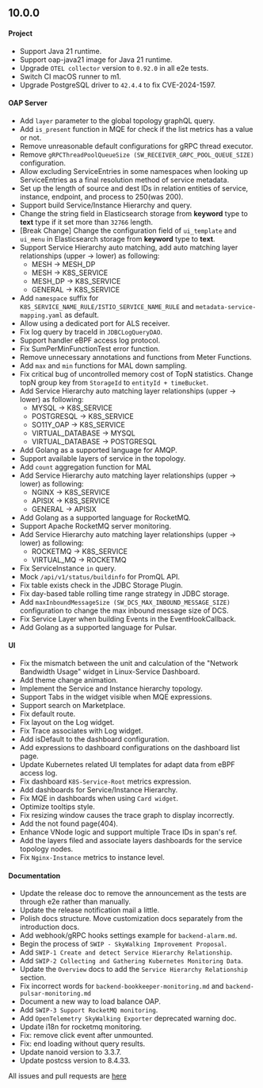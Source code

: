 ## 10.0.0

#### Project
* Support Java 21 runtime.
* Support oap-java21 image for Java 21 runtime.
* Upgrade `OTEL collector` version to `0.92.0` in all e2e tests.
* Switch CI macOS runner to m1.
* Upgrade PostgreSQL driver to `42.4.4` to fix CVE-2024-1597.

#### OAP Server

* Add `layer` parameter to the global topology graphQL query.
* Add `is_present` function in MQE for check if the list metrics has a value or not.
* Remove unreasonable default configurations for gRPC thread executor.
* Remove `gRPCThreadPoolQueueSize (SW_RECEIVER_GRPC_POOL_QUEUE_SIZE)` configuration.
* Allow excluding ServiceEntries in some namespaces when looking up ServiceEntries as a final resolution method of
  service metadata.
* Set up the length of source and dest IDs in relation entities of service, instance, endpoint, and process to 250(was
  200).
* Support build Service/Instance Hierarchy and query.
* Change the string field in Elasticsearch storage from **keyword** type to **text** type if it set more than `32766` length.
* [Break Change] Change the configuration field of `ui_template` and `ui_menu` in Elasticsearch storage from **keyword** type to **text**.
* Support Service Hierarchy auto matching, add auto matching layer relationships (upper -> lower) as following:
  - MESH -> MESH_DP
  - MESH -> K8S_SERVICE
  - MESH_DP -> K8S_SERVICE
  - GENERAL -> K8S_SERVICE
* Add `namespace` suffix for `K8S_SERVICE_NAME_RULE/ISTIO_SERVICE_NAME_RULE` and `metadata-service-mapping.yaml` as default.
* Allow using a dedicated port for ALS receiver.
* Fix log query by traceId in `JDBCLogQueryDAO`.
* Support handler eBPF access log protocol.
* Fix SumPerMinFunctionTest error function.
* Remove unnecessary annotations and functions from Meter Functions.
* Add `max` and `min` functions for MAL down sampling.
* Fix critical bug of uncontrolled memory cost of TopN statistics. Change topN group key from `StorageId` to `entityId + timeBucket`.
* Add Service Hierarchy auto matching layer relationships (upper -> lower) as following:
  - MYSQL -> K8S_SERVICE
  - POSTGRESQL -> K8S_SERVICE
  - SO11Y_OAP -> K8S_SERVICE
  - VIRTUAL_DATABASE -> MYSQL
  - VIRTUAL_DATABASE -> POSTGRESQL
* Add Golang as a supported language for AMQP.
* Support available layers of service in the topology.
* Add `count` aggregation function for MAL
* Add Service Hierarchy auto matching layer relationships (upper -> lower) as following:
  - NGINX -> K8S_SERVICE
  - APISIX -> K8S_SERVICE
  - GENERAL -> APISIX
* Add Golang as a supported language for RocketMQ.
* Support Apache RocketMQ server monitoring.
* Add Service Hierarchy auto matching layer relationships (upper -> lower) as following:
  - ROCKETMQ -> K8S_SERVICE
  - VIRTUAL_MQ -> ROCKETMQ
* Fix ServiceInstance `in` query.
* Mock `/api/v1/status/buildinfo` for PromQL API.
* Fix table exists check in the JDBC Storage Plugin.
* Fix day-based table rolling time range strategy in JDBC storage.
* Add `maxInboundMessageSize (SW_DCS_MAX_INBOUND_MESSAGE_SIZE)` configuration to change the max inbound message size of DCS.
* Fix Service Layer when building Events in the EventHookCallback.
* Add Golang as a supported language for Pulsar.

#### UI

* Fix the mismatch between the unit and calculation of the "Network Bandwidth Usage" widget in Linux-Service Dashboard.
* Add theme change animation.
* Implement the Service and Instance hierarchy topology.
* Support Tabs in the widget visible when MQE expressions.
* Support search on Marketplace.
* Fix default route.
* Fix layout on the Log widget.
* Fix Trace associates with Log widget.
* Add isDefault to the dashboard configuration.
* Add expressions to dashboard configurations on the dashboard list page.
* Update Kubernetes related UI templates for adapt data from eBPF access log. 
* Fix dashboard `K8S-Service-Root` metrics expression.
* Add dashboards for Service/Instance Hierarchy.
* Fix MQE in dashboards when using `Card widget`.
* Optimize tooltips style.
* Fix resizing window causes the trace graph to display incorrectly.
* Add the not found page(404).
* Enhance VNode logic and support multiple Trace IDs in span's ref.
* Add the layers filed and associate layers dashboards for the service topology nodes.
* Fix `Nginx-Instance` metrics to instance level.

#### Documentation

* Update the release doc to remove the announcement as the tests are through e2e rather than manually.
* Update the release notification mail a little.
* Polish docs structure. Move customization docs separately from the introduction docs.
* Add webhook/gRPC hooks settings example for `backend-alarm.md`.
* Begin the process of `SWIP - SkyWalking Improvement Proposal`.
* Add `SWIP-1 Create and detect Service Hierarchy Relationship`.
* Add `SWIP-2 Collecting and Gathering Kubernetes Monitoring Data`.
* Update the `Overview` docs to add the `Service Hierarchy Relationship` section.
* Fix incorrect words for `backend-bookkeeper-monitoring.md` and `backend-pulsar-monitoring.md`
* Document a new way to load balance OAP.
* Add `SWIP-3 Support RocketMQ monitoring`.
* Add `OpenTelemetry SkyWalking Exporter` deprecated warning doc.
* Update i18n for rocketmq monitoring.
* Fix: remove click event after unmounted.
* Fix: end loading without query results.
* Update nanoid version to 3.3.7.
* Update postcss version to 8.4.33.

All issues and pull requests are [here](https://github.com/apache/skywalking/milestone/202?closed=1)
